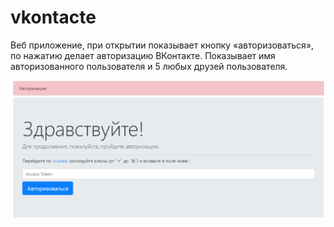 # vkontacte
Веб приложение, при открытии показывает кнопку «авторизоваться», по нажатию делает авторизацию ВКонтакте. Показывает имя авторизованного пользователя и 5 любых друзей пользователя.


![alt text](https://github.com/NxON88/Test_VK/blob/master/ps.PNG) 
